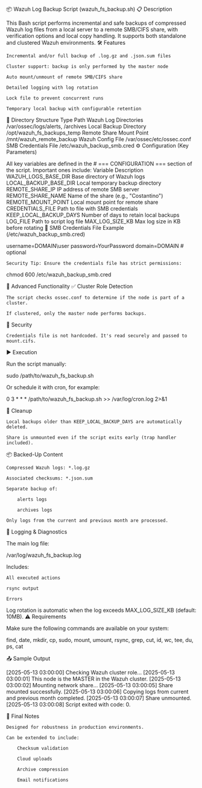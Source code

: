 📦 Wazuh Log Backup Script (wazuh_fs_backup.sh)
📋 Description

This Bash script performs incremental and safe backups of compressed Wazuh log files from a local server to a remote SMB/CIFS share, with verification options and local copy handling. It supports both standalone and clustered Wazuh environments.
🛠️ Features

    Incremental and/or full backup of .log.gz and .json.sum files

    Cluster support: backup is only performed by the master node

    Auto mount/unmount of remote SMB/CIFS share

    Detailed logging with log rotation

    Lock file to prevent concurrent runs

    Temporary local backup with configurable retention

📁 Directory Structure
Type	Path
Wazuh Log Directories	/var/ossec/logs/alerts, /archives
Local Backup Directory	/opt/wazuh_fs_backups_temp
Remote Share Mount Point	/mnt/wazuh_remote_backup
Wazuh Config File	/var/ossec/etc/ossec.conf
SMB Credentials File	/etc/wazuh_backup_smb.cred
⚙️ Configuration (Key Parameters)

All key variables are defined in the # === CONFIGURATION === section of the script. Important ones include:
Variable	Description
WAZUH_LOGS_BASE_DIR	Base directory of Wazuh logs
LOCAL_BACKUP_BASE_DIR	Local temporary backup directory
REMOTE_SHARE_IP	IP address of remote SMB server
REMOTE_SHARE_NAME	Name of the share (e.g., "Costantino")
REMOTE_MOUNT_POINT	Local mount point for remote share
CREDENTIALS_FILE	Path to file with SMB credentials
KEEP_LOCAL_BACKUP_DAYS	Number of days to retain local backups
LOG_FILE	Path to script log file
MAX_LOG_SIZE_KB	Max log size in KB before rotating
📄 SMB Credentials File Example (/etc/wazuh_backup_smb.cred)

username=DOMAIN\\user
password=YourPassword
domain=DOMAIN  # optional

    Security Tip: Ensure the credentials file has strict permissions:

chmod 600 /etc/wazuh_backup_smb.cred

🧪 Advanced Functionality
✅ Cluster Role Detection

    The script checks ossec.conf to determine if the node is part of a cluster.

    If clustered, only the master node performs backups.

🔐 Security

    Credentials file is not hardcoded. It's read securely and passed to mount.cifs.

▶️ Execution

Run the script manually:

sudo /path/to/wazuh_fs_backup.sh

Or schedule it with cron, for example:

0 3 * * * /path/to/wazuh_fs_backup.sh >> /var/log/cron.log 2>&1

🧹 Cleanup

    Local backups older than KEEP_LOCAL_BACKUP_DAYS are automatically deleted.

    Share is unmounted even if the script exits early (trap handler included).

📦 Backed-Up Content

    Compressed Wazuh logs: *.log.gz

    Associated checksums: *.json.sum

    Separate backup of:

        alerts logs

        archives logs

    Only logs from the current and previous month are processed.

🚨 Logging & Diagnostics

The main log file:

/var/log/wazuh_fs_backup.log

Includes:

    All executed actions

    rsync output

    Errors

Log rotation is automatic when the log exceeds MAX_LOG_SIZE_KB (default: 10MB).
⚠️ Requirements

Make sure the following commands are available on your system:

find, date, mkdir, cp, sudo, mount, umount, rsync, grep, cut, id, wc, tee, du, ps, cat

📤 Sample Output

[2025-05-13 03:00:00] Checking Wazuh cluster role...
[2025-05-13 03:00:01] This node is the MASTER in the Wazuh cluster.
[2025-05-13 03:00:02] Mounting network share...
[2025-05-13 03:00:05] Share mounted successfully.
[2025-05-13 03:00:06] Copying logs from current and previous month completed.
[2025-05-13 03:00:07] Share unmounted.
[2025-05-13 03:00:08] Script exited with code: 0.

📌 Final Notes

    Designed for robustness in production environments.

    Can be extended to include:

        Checksum validation

        Cloud uploads

        Archive compression

        Email notifications
